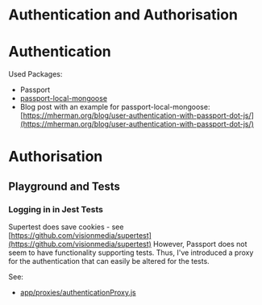 # Authentication and Authorisation

# Authentication

Used Packages:

- Passport
- [passport-local-mongoose](https://www.npmjs.com/package/passport-local-mongoose)
- Blog post with an example for passport-local-mongoose: [https://mherman.org/blog/user-authentication-with-passport-dot-js/](https://mherman.org/blog/user-authentication-with-passport-dot-js/)


# Authorisation


## Playground and Tests


### Logging in in Jest Tests

Supertest does save cookies - see [https://github.com/visionmedia/supertest](https://github.com/visionmedia/supertest)
However, Passport does not seem to have functionality supporting tests.
Thus, I've introduced a proxy for the authentication that can easily be altered for the tests.

See: 
- [app/proxies/authenticationProxy.js](../app/proxies/authenticationProxy.js)

